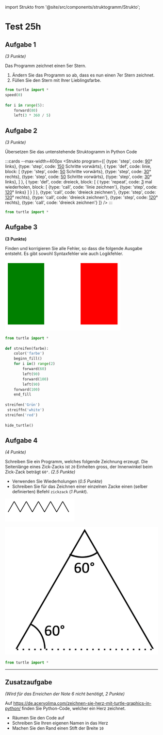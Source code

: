 import Strukto from '@site/src/components/struktogramm/Strukto';

# Test 25h

<Solution webKey="9b210a53-d07e-4847-a355-65dd210192e6" title="Testfragen" open>

## Aufgabe 1
*(3 Punkte)*

Das Programm zeichnet einen 5er Stern.
1. Ändern Sie das Programm so ab, dass es nun einen 7er Stern zeichnet.
2. Füllen Sie den Stern mit Ihrer Lieblingsfarbe.

```py live_py title=aufgabe1.py id=91bd2392-e7fc-40b4-945f-fce6e24e4daf versioned readonly
from turtle import *
speed(0)

for i in range(5):
    forward(80)
    left(3 * 360 / 5)
```


## Aufgabe 2
*(3 Punkte)*

Übersetzen Sie das untenstehende Struktogramm in Python Code

:::cards --max-width=400px
<Strukto program={[
    {type: 'step', code: <span><u>90</u>° links</span>},
    {type: 'step', code: <span><u>150</u> Schritte vorwärts</span>},
    {
        type: 'def', 
        code: <span>linie</span>,
        block: [
            {type: 'step', code: <span><u>50</u> Schritte vorwärts</span>},
            {type: 'step', code: <span><u>30</u>° rechts</span>},
            {type: 'step', code: <span><u>50</u> Schritte vorwärts</span>},
            {type: 'step', code: <span><u>30</u>° links</span>},
        ]
    },
    {
        type: 'def', 
        code: <span>dreieck</span>,
        block: [
            {
                type: 'repeat', 
                code: <span><u>3</u> mal wiederholen</span>,
                block: [
                    {type: 'call', code: 'linie zeichnen'},
                    {type: 'step', code: <span><u>120</u>° links</span>}
                ]
            }
        ]
    },
    {type: 'call', code: 'dreieck zeichnen'},
    {type: 'step', code: <span><u>120</u>° rechts</span>},
    {type: 'call', code: 'dreieck zeichnen'},
    {type: 'step', code: <span><u>120</u>° rechts</span>},
    {type: 'call', code: 'dreieck zeichnen'}
]} />
:::

```py live_py title=aufgabe2.py versioned id=4b72a23e-4835-42da-bc65-4142b8aa59fa readonly
from turtle import * 
```

## Aufgabe 3
**(3 Punkte)**

Finden und korrigieren Sie alle Fehler, so dass die folgende Ausgabe entsteht. Es gibt sowohl Syntaxfehler wie auch Logikfehler.

![](images/italy.svg)

```py live_py title=aufgabe3.py id=ed0a9530-ec45-49be-9c50-eb612e4ee8f3 versioned readonly
from turtle import *

def streifen(farbe):
    color('farbe')
    beginn_fill()
    for i in() range(2)
        forward(60)
        left(90)
        forward(100)
        left(90)
    forward(100)
    end_fill

streifen('Grün')
 streiffn('white')
streifen('red')

hide_turtle()
```
## Aufgabe 4
*(4 Punkte)*

Schreiben Sie ein Programm, welches folgende Zeichnung erzeugt. Die Seitenlänge eines Zick-Zacks ist `20` Einheiten gross, der Innenwinkel beim Zick-Zack beträgt `60°`. *(2.5 Punkte)*
- Verwenden Sie Wiederholungen (*0.5 Punkte*)
- Schreiben Sie für das Zeichnen einer einzelnen Zacke einen (selber definierten) Befehl `zickzack` (*1 Punkt*).

![resultat Aufgabe 4 --width=200px](images/zickzack.svg)

![Ein zickzack --width=200px](images/triangle.png)

```py live_py title=aufgabe4.py versioned id=c6d2731d-bbd8-42cc-971a-bc8ee6303f21 readonly
from turtle import *
```

---

## Zusatzaufgabe
*(Wird für das Erreichen der Note 6 nicht benötigt, 2 Punkte)*

Auf https://de.acervolima.com/zeichnen-sie-herz-mit-turtle-graphics-in-python/ finden Sie Python-Code, welcher ein Herz zeichnet.

- Räumen Sie den Code auf
- Schreiben Sie Ihren eigenen Namen in das Herz
- Machen Sie den Rand einen Stift der Breite `10` 

```py live_py title=zusatzaufgabe.py id=400ec5b0-ac1b-47b9-96c0-0f37ad8c7731 versioned readonly

```

</Solution>
